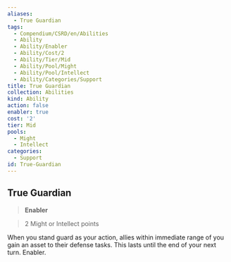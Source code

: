 ```yaml
---
aliases:
  - True Guardian
tags:
  - Compendium/CSRD/en/Abilities
  - Ability
  - Ability/Enabler
  - Ability/Cost/2
  - Ability/Tier/Mid
  - Ability/Pool/Might
  - Ability/Pool/Intellect
  - Ability/Categories/Support
title: True Guardian
collection: Abilities
kind: Ability
action: false
enabler: true
cost: '2'
tier: Mid
pools:
  - Might
  - Intellect
categories:
  - Support
id: True-Guardian
---
```

## True Guardian    
>**Enabler**    
>2 Might or Intellect points  
    
When you stand guard as your action, allies within immediate range of you gain an asset to their defense tasks. This lasts until the end of your next turn. Enabler.
